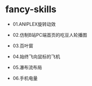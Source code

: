 # fancy-skills

* 01.ANIPLEX旋转动效
* 02.仿制B站PC端首页的吃豆人轮播图
* 03.百叶窗
* 04.始终飞向鼠标的飞机
* 05.瀑布流布局

* 06.手机电量